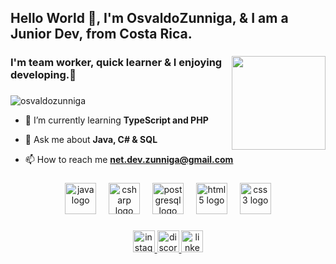 <h2 align="left">Hello World 👋, I'm OsvaldoZunniga, & I am a Junior Dev, from Costa Rica.</h2>

###

<img align="right" height="150" src="https://media1.giphy.com/media/v1.Y2lkPTc5MGI3NjExY2YybXk0dXdhc3lhZGlhaHFxa2F2dmY2dG45dzUzb2E1bXBzMGRqOSZlcD12MV9pbnRlcm5hbF9naWZfYnlfaWQmY3Q9Zw/GkD4U3VfiIbzcBhQNu/giphy.gif"  />

###

<h3 align="left">I'm team worker, quick learner & I enjoying developing.🌱</h3>

###
<p align="left"> <img src="https://komarev.com/ghpvc/?username=osvaldozunniga&label=Profile%20views&color=0e75b6&style=flat" alt="osvaldozunniga" /> </p>

- 🌱 I’m currently learning **TypeScript and PHP**

- 💬 Ask me about **Java, C# & SQL**

- 📫 How to reach me **net.dev.zunniga@gmail.com**
###

<div align="center">
  <img src="https://cdn.jsdelivr.net/gh/devicons/devicon/icons/java/java-original.svg" height="50" alt="java logo"  />
  <img width="12" />
  <img src="https://cdn.jsdelivr.net/gh/devicons/devicon/icons/csharp/csharp-original.svg" height="50" alt="csharp logo"  />
  <img width="12" />
  <img src="https://cdn.jsdelivr.net/gh/devicons/devicon/icons/postgresql/postgresql-original.svg" height="50" alt="postgresql logo"  />
  <img width="12" />
  <img src="https://cdn.jsdelivr.net/gh/devicons/devicon/icons/html5/html5-original.svg" height="50" alt="html5 logo"  />
  <img width="12" />
  <img src="https://cdn.jsdelivr.net/gh/devicons/devicon/icons/css3/css3-original.svg" height="50" alt="css3 logo"  />
</div>

###

<div align="center">
  <a href="https://www.instagram.com/tavo_66239" target="_blank">
    <img src="https://img.shields.io/static/v1?message=Instagram&logo=instagram&label=&color=E4405F&logoColor=white&labelColor=&style=for-the-badge" height="35" alt="instagram logo"  />
  </a>
  <a href="https://discord.gg/SbMk8n7BZP" target="_blank">
    <img src="https://img.shields.io/static/v1?message=Discord&logo=discord&label=&color=7289DA&logoColor=white&labelColor=&style=for-the-badge" height="35" alt="discord logo"  />
  </a>
  <a href="https://www.linkedin.com/in/osvaldozunniga/" target="_blank">
    <img src="https://img.shields.io/static/v1?message=LinkedIn&logo=linkedin&label=&color=0077B5&logoColor=white&labelColor=&style=for-the-badge" height="35" alt="linkedin logo"  />
  </a>
</div>

###
